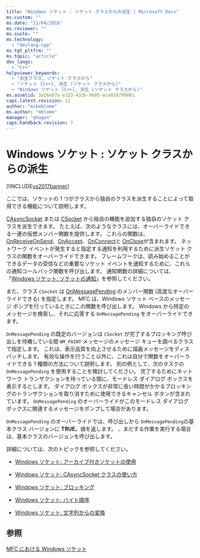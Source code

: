 ```yaml
---
title: "Windows ソケット : ソケット クラスからの派生 | Microsoft Docs"
ms.custom: ""
ms.date: "11/04/2016"
ms.reviewer: ""
ms.suite: ""
ms.technology: 
  - "devlang-cpp"
ms.tgt_pltfrm: ""
ms.topic: "article"
dev_langs: 
  - "C++"
helpviewer_keywords: 
  - "派生クラス, ソケット クラスから"
  - "ソケット [C++], 派生 (ソケット クラスから)"
  - "Windows ソケット [C++], 派生 (ソケット クラスから)"
ms.assetid: 3a26e67a-e323-433b-9b05-eca018799801
caps.latest.revision: 11
author: "mikeblome"
ms.author: "mblome"
manager: "ghogen"
caps.handback.revision: 7
---
```

# Windows ソケット : ソケット クラスからの派生
[!INCLUDE[vs2017banner](../assembler/inline/includes/vs2017banner.md)]

ここでは、ソケットの 1 つがクラスから独自のクラスを派生することによって取得できる機能について説明します。  
  
 [CAsyncSocket](../Topic/CAsyncSocket%20Class.md) または [CSocket](../mfc/reference/csocket-class.md) から独自の機能を追加する独自のソケット クラスを派生できます。  たとえば、次のようなクラスには、オーバーライドできる一連の仮想メンバー関数を提供します。  これらの関数は、[OnReceive](../Topic/CAsyncSocket::OnReceive.md)[OnSend](../Topic/CAsyncSocket::OnSend.md)、[OnAccept](../Topic/CAsyncSocket::OnAccept.md)、[OnConnect](../Topic/CAsyncSocket::OnConnect.md)と [OnClose](../Topic/CAsyncSocket::OnClose.md)が含まれます。  ネットワーク イベントが発生すると指定する通知を利用するために派生ソケット クラスの関数をオーバーライドできます。  フレームワークは、読み始めることができるデータの受信などの重要なソケット イベントを通知するために、これらの通知コールバック関数を呼び出します。  通知関数の詳細については、「[Windows ソケット: ソケットの通知](../Topic/Windows%20Sockets:%20Socket%20Notifications.md)」を参照してください。  
  
 また、クラス `CSocket` は [OnMessagePending](../Topic/CSocket::OnMessagePending.md) のメンバー関数 \(高度なオーバーライドできる\) を指定します。  MFC は、Windows ソケット ベースのメッセージ ポンプを行っているときにこの関数を呼び出します。  Windows から特定のメッセージを検索し、それに応答する `OnMessagePending` をオーバーライドできます。  
  
 `OnMessagePending` の既定のバージョンは `CSocket` が完了するブロッキング呼び出しを待機している間 `WM_PAINT` メッセージのメッセージ キューを調べるクラスで指定します。  これは、表示品質を向上させるために描画メッセージをディスパッチします。  有効な操作を行うこと以外に、これは自分で関数をオーバーライドできる 1 種類の方法について説明します。  別の例として、次のタスクの `OnMessagePending` を使用することを検討してください。  完了するためにネットワーク トランザクションを待っている間に、モードレス ダイアログ ボックスを表示するとします。  ダイアログ ボックスが非常に長い時間がかかるブロッキングのトランザクションを取り消すために使用できるキャンセル ボタンが含まれています。  `OnMessagePending` のオーバーライドがこのモードレス ダイアログ ボックスに関連するメッセージをポンプして場合があります。  
  
 `OnMessagePending` のオーバーライドでは、呼び出しから `OnMessagePending`の基本クラス バージョンに **TRUE**。値を返します。  、まだする作業を実行する場合は、基本クラスのバージョンを呼び出します。  
  
 詳細については、次のトピックを参照してください。  
  
-   [Windows ソケット: アーカイブ付きソケットの使用](../mfc/windows-sockets-using-sockets-with-archives.md)  
  
-   [Windows ソケット: CAsyncSocket クラスの使い方](../mfc/windows-sockets-using-class-casyncsocket.md)  
  
-   [Windows ソケット: ブロッキング](../Topic/Windows%20Sockets:%20Blocking.md)  
  
-   [Windows ソケット: バイト順序](../mfc/windows-sockets-byte-ordering.md)  
  
-   [Windows ソケット: 文字列からの変換](../mfc/windows-sockets-converting-strings.md)  
  
## 参照  
 [MFC における Windows ソケット](../mfc/windows-sockets-in-mfc.md)